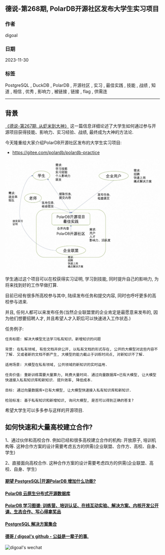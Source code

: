 ## 德说-第268期, PolarDB开源社区发布大学生实习项目 
                                                            
### 作者                                                            
digoal                                                            
                                                            
### 日期                                                            
2023-11-30                                                   
                                                            
### 标签                                                            
PostgreSQL , DuckDB , PolarDB , 开源社区 , 实习 , 最佳实践 , 技能 , 战绩 , 知道 , 相信 , 优秀 , 影响力 , 被链接 , 链接 , flag , 供需连              
                                                            
----                                                            
                                                            
## 背景     
[《德说-第267期, 从虾米到大神》](../202311/20231118_01.md)  这一篇信息详细论述了大学生如何通过参与开源项目获得技能、影响力、实习经验、战绩, 最终成为大神的方法论.   
  
今天隆重给大家介绍PolarDB开源社区发布的大学生实习项目:     
- https://gitee.com/polardb/polardb-practice    
  
![pic](20231130_05_pic_001.jpg)  
  
学生通过这个项目可以在校获得实习证明, 学习到技能, 同时提升自己的影响力, 为将来找到好的工作早做打算.  
  
目前已经有很多所高校参与其中, 陆续发布任务和提交内容, 同时也呼吁更多的高校参与进来.  
   
并且, 任何人都可以来发布任务(当然企业联盟里的企业肯定是最愿意来发布的, 因为他们想要招聘人才, 并且希望人才入职后可以快速进入工作状态.)  
  
任务例子:  
  
```  
任务标题: 解决大模型无法学习私有知识、新增知识的问题  
  
背景: 在私有领域, 有些文档并非公开, 以私有文档的形式存在, 公开的大模型对这些内容不了解. 又或者新的文档不断产生, 大模型的能力截止于训练时间点, 对新知识不了解.    
  
适用场景: 大模型在私有领域, 公共领域的新知识的实时运用.   
  
任务价值: 重新训练需要大量算力, 耗费大量时间. 通过向量数据库+已有大模型, 让大模型快速接入私有知识库和新知识. 提升效率, 降低成本.    
  
目标: 通过向量数据库+已有大模型, 让大模型快速接入私有知识库和新知识.   
  
检验标准: 基于私有知识和新增知识, 询问大模型, 是否可以得到正确的答复?   
```  
  
希望大学生可以多多参与这样的开源项目.  
  
## 如何快速和大量高校建立合作?   
1、通过伙伴和高校合作. 例如已经和很多高校建立合作的机构: 开放原子, 培训机构等.  这种合作方案的设计需要考虑五方的供需(企业联盟、合作方、高校、自身、学生)   
   
2、直接面向高校合作.  这种合作方案的设计需要考虑四方的供需(企业联盟、高校、自身、学生)   
  
  
#### [期望 PostgreSQL|开源PolarDB 增加什么功能?](https://github.com/digoal/blog/issues/76 "269ac3d1c492e938c0191101c7238216")
  
  
#### [PolarDB 云原生分布式开源数据库](https://github.com/ApsaraDB "57258f76c37864c6e6d23383d05714ea")
  
  
#### [PolarDB 学习图谱: 训练营、培训认证、在线互动实验、解决方案、内核开发公开课、生态合作、写心得拿奖品](https://www.aliyun.com/database/openpolardb/activity "8642f60e04ed0c814bf9cb9677976bd4")
  
  
#### [PostgreSQL 解决方案集合](../201706/20170601_02.md "40cff096e9ed7122c512b35d8561d9c8")
  
  
#### [德哥 / digoal's github - 公益是一辈子的事.](https://github.com/digoal/blog/blob/master/README.md "22709685feb7cab07d30f30387f0a9ae")
  
  
![digoal's wechat](../pic/digoal_weixin.jpg "f7ad92eeba24523fd47a6e1a0e691b59")
  
